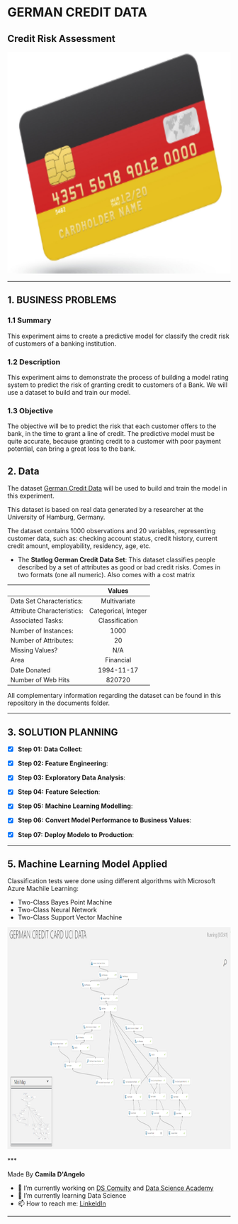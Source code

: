 # **GERMAN CREDIT DATA**

## Credit Risk Assessment

<div align="center">
<p float="left">
    <img src="/images/card.jpeg" width="700" height="500"/>
</p>
</div>

***
## 1. BUSINESS PROBLEMS

### 1.1 Summary

This experiment aims to create a predictive model for classify the credit risk of customers of a banking institution.

### 1.2 Description

This experiment aims to demonstrate the process of building a model rating system to predict the risk of granting credit to customers of a Bank. We will use a dataset to build and train our model.

### 1.3 Objective

The objective will be to predict the risk that each customer offers to the bank, in the time to grant a line of credit. The predictive model must be quite accurate, because granting credit to a customer with poor payment potential, can bring a great loss to the bank.

## 2. Data

The dataset [German Credit Data](https://archive.ics.uci.edu/ml/datasets/Statlog+(German+Credit+Data)) will be used to build and train the model in this experiment.

This dataset is based on real data generated by a researcher at the University of Hamburg, Germany.

The dataset contains 1000 observations and 20 variables, representing customer data, such as: checking account status, credit history, current credit amount, employability, residency, age, etc.

  - The **Statlog German Credit Data Set**: This dataset classifies people described by a set of attributes as good or bad credit risks. 
   Comes in two formats (one all numeric). Also comes with a cost matrix

|        	                       | Values                     | 
|--------------------------------------|:--------------------------:|
| Data Set Characteristics:            |  Multivariate              | 
| Attribute Characteristics:           |  Categorical, Integer      | 
| Associated Tasks:                    |  Classification            | 
| Number of Instances:                 |  1000                      | 
| Number of Attributes:                |  20                        | 
| Missing Values?                      |  N/A                       | 
| Area                                 |  Financial                 | 
| Date Donated                         |  1994-11-17                | 
| Number of Web Hits                   |  820720                    | 


All complementary information regarding the dataset can be found in this repository in the documents folder.

***
## 3. SOLUTION PLANNING

- [x] **Step 01:** **Data Collect**:

- [x] **Step 02:** **Feature Engineering**:

- [x] **Step 03:** **Exploratory Data Analysis**:

- [x] **Step 04:** **Feature Selection**: 

- [x] **Step 05:** **Machine Learning Modelling**:

- [x] **Step 06:** **Convert Model Performance to Business Values**:

- [x] **Step 07:**  **Deploy Modelo to Production**:

***
## 5. Machine Learning Model Applied

Classification tests were done using different algorithms with Microsoft Azure Machile Learning:


  - Two-Class Bayes Point Machine
  - Two-Class Neural Network
  - Two-Class Support Vector Machine

<div align="center">
<p float="left">
    <img src="/images/mind_map.png" width="600" height="500"/>
</p>
</div>
***

Made By **Camila D'Angelo**

- 🔭 I’m currently working on [DS Comuity](https://www.comunidadedatascience.com/) and [Data Science Academy](https://www.datascienceacademy.com.br/bundle/formacao-cientista-de-dados)
- 🌱 I’m currently learning Data Science
- 📫 How to reach me: 
[LinkeldIn](https://www.linkedin.com/in/camiladangelotempesta/)
***
